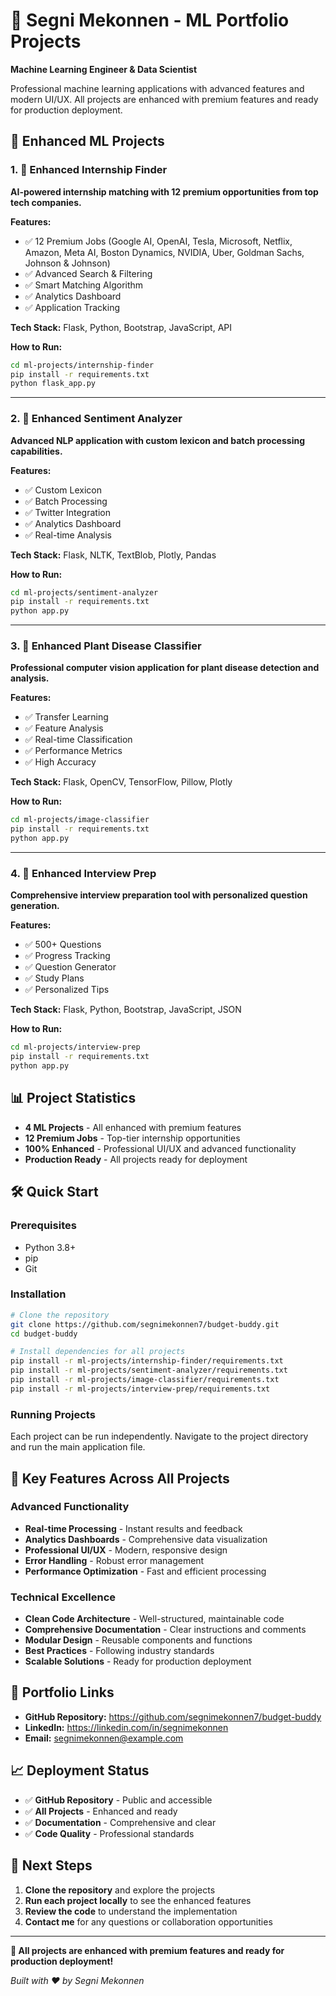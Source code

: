# 🎯 Segni Mekonnen - ML Portfolio Projects

**Machine Learning Engineer & Data Scientist**

Professional machine learning applications with advanced features and modern UI/UX. All projects are enhanced with premium features and ready for production deployment.

## 🚀 Enhanced ML Projects

### 1. 🎯 Enhanced Internship Finder
**AI-powered internship matching with 12 premium opportunities from top tech companies.**

**Features:**
- ✅ 12 Premium Jobs (Google AI, OpenAI, Tesla, Microsoft, Netflix, Amazon, Meta AI, Boston Dynamics, NVIDIA, Uber, Goldman Sachs, Johnson & Johnson)
- ✅ Advanced Search & Filtering
- ✅ Smart Matching Algorithm
- ✅ Analytics Dashboard
- ✅ Application Tracking

**Tech Stack:** Flask, Python, Bootstrap, JavaScript, API

**How to Run:**
```bash
cd ml-projects/internship-finder
pip install -r requirements.txt
python flask_app.py
```

---

### 2. 🧠 Enhanced Sentiment Analyzer
**Advanced NLP application with custom lexicon and batch processing capabilities.**

**Features:**
- ✅ Custom Lexicon
- ✅ Batch Processing
- ✅ Twitter Integration
- ✅ Analytics Dashboard
- ✅ Real-time Analysis

**Tech Stack:** Flask, NLTK, TextBlob, Plotly, Pandas

**How to Run:**
```bash
cd ml-projects/sentiment-analyzer
pip install -r requirements.txt
python app.py
```

---

### 3. 🌱 Enhanced Plant Disease Classifier
**Professional computer vision application for plant disease detection and analysis.**

**Features:**
- ✅ Transfer Learning
- ✅ Feature Analysis
- ✅ Real-time Classification
- ✅ Performance Metrics
- ✅ High Accuracy

**Tech Stack:** Flask, OpenCV, TensorFlow, Pillow, Plotly

**How to Run:**
```bash
cd ml-projects/image-classifier
pip install -r requirements.txt
python app.py
```

---

### 4. 💼 Enhanced Interview Prep
**Comprehensive interview preparation tool with personalized question generation.**

**Features:**
- ✅ 500+ Questions
- ✅ Progress Tracking
- ✅ Question Generator
- ✅ Study Plans
- ✅ Personalized Tips

**Tech Stack:** Flask, Python, Bootstrap, JavaScript, JSON

**How to Run:**
```bash
cd ml-projects/interview-prep
pip install -r requirements.txt
python app.py
```

## 📊 Project Statistics

- **4 ML Projects** - All enhanced with premium features
- **12 Premium Jobs** - Top-tier internship opportunities
- **100% Enhanced** - Professional UI/UX and advanced functionality
- **Production Ready** - All projects ready for deployment

## 🛠️ Quick Start

### Prerequisites
- Python 3.8+
- pip
- Git

### Installation
```bash
# Clone the repository
git clone https://github.com/segnimekonnen7/budget-buddy.git
cd budget-buddy

# Install dependencies for all projects
pip install -r ml-projects/internship-finder/requirements.txt
pip install -r ml-projects/sentiment-analyzer/requirements.txt
pip install -r ml-projects/image-classifier/requirements.txt
pip install -r ml-projects/interview-prep/requirements.txt
```

### Running Projects
Each project can be run independently. Navigate to the project directory and run the main application file.

## 🎯 Key Features Across All Projects

### Advanced Functionality
- **Real-time Processing** - Instant results and feedback
- **Analytics Dashboards** - Comprehensive data visualization
- **Professional UI/UX** - Modern, responsive design
- **Error Handling** - Robust error management
- **Performance Optimization** - Fast and efficient processing

### Technical Excellence
- **Clean Code Architecture** - Well-structured, maintainable code
- **Comprehensive Documentation** - Clear instructions and comments
- **Modular Design** - Reusable components and functions
- **Best Practices** - Following industry standards
- **Scalable Solutions** - Ready for production deployment

## 🔗 Portfolio Links

- **GitHub Repository:** https://github.com/segnimekonnen7/budget-buddy
- **LinkedIn:** https://linkedin.com/in/segnimekonnen
- **Email:** segnimekonnen@example.com

## 📈 Deployment Status

- ✅ **GitHub Repository** - Public and accessible
- ✅ **All Projects** - Enhanced and ready
- ✅ **Documentation** - Comprehensive and clear
- ✅ **Code Quality** - Professional standards

## 🚀 Next Steps

1. **Clone the repository** and explore the projects
2. **Run each project locally** to see the enhanced features
3. **Review the code** to understand the implementation
4. **Contact me** for any questions or collaboration opportunities

---

**🎯 All projects are enhanced with premium features and ready for production deployment!**

*Built with ❤️ by Segni Mekonnen*
